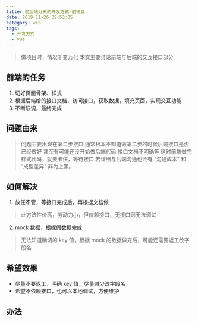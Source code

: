```yaml
---
title: 前后端分离的开发方式-前端篇
date: 2019-11-26 09:53:05
category: web
tags:
  - 开发方式
  - vue
---
```


> 做项目时，情况千变万化
> 本文主要讨论前端与后端的交互接口部分

## 前端的任务
1. 切好页面骨架、样式
2. 根据后端给的接口文档，访问接口，获取数据，填充页面，实现交互功能
3. 不断联调，最终完成

## 问题由来
> 问题主要出现在第二步接口
> 通常根本不知道做第二步的时候后端接口是否已经做好
> 甚至有可能还没开始做后端代码
> 接口文档不明确等
> 这时前端做完样式代码，就要卡住，等待接口
> 若详细与后端沟通也会有 “沟通成本” 和 “成型差异”
> 非为上策。

## 如何解决
1. 放任不管，等接口完成后，再根据文档做
> 此方法性价高，劳动力小，但依赖接口，无接口则无法调试
2. mock 数据，根据假数据完成
> 无法知道确切的 key 值，根据 mock 的数据做完后，可能还需要返工改字段名

## 希望效果
- 尽量不要返工，明确 key 值，尽量减少改字段名
- 希望不依赖接口，也可以本地调试，方便维护

## 办法